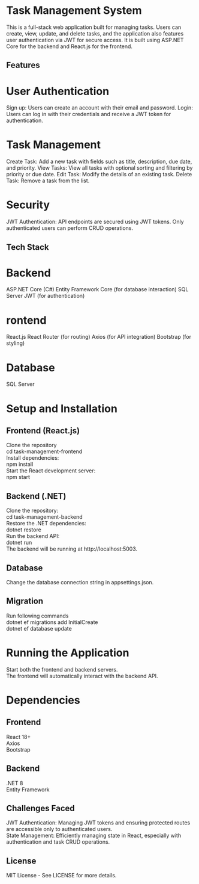 
# Task Management System
This is a full-stack web application built for managing tasks. Users can create, view, update, and delete tasks, and the application also features user authentication via JWT for secure access. It is built using ASP.NET Core for the backend and React.js for the frontend.

## Features
# User Authentication
Sign up: Users can create an account with their email and password.
Login: Users can log in with their credentials and receive a JWT token for authentication.
# Task Management
Create Task: Add a new task with fields such as title, description, due date, and priority.
View Tasks: View all tasks with optional sorting and filtering by priority or due date.
Edit Task: Modify the details of an existing task.
Delete Task: Remove a task from the list.
# Security
JWT Authentication: API endpoints are secured using JWT tokens. Only authenticated users can perform CRUD operations.
## Tech Stack
# Backend
ASP.NET Core (C#)
Entity Framework Core (for database interaction)
SQL Server
JWT (for authentication)
# rontend
React.js
React Router (for routing)
Axios (for API integration)
Bootstrap (for styling)
# Database
SQL Server 

# Setup and Installation
## Frontend (React.js) <br />
Clone the repository <br />
cd task-management-frontend <br />
Install dependencies: <br />
npm install <br />
Start the React development server: <br />
npm start <br />

## Backend (.NET)
Clone the repository: <br />
cd task-management-backend <br />
Restore the .NET dependencies: <br />
dotnet restore <br />
Run the backend API: <br />
dotnet run <br />
The backend will be running at http://localhost:5003. <br />

## Database
Change the database connection string in appsettings.json. <br />

## Migration
Run following commands<br />
dotnet ef migrations add InitialCreate<br />
dotnet ef database update<br />

# Running the Application <br />
Start both the frontend and backend servers. <br />
The frontend will automatically interact with the backend API. <br />

# Dependencies <br />
## Frontend <br />
React 18+ <br />
Axios <br />
Bootstrap <br />

## Backend
.NET 8 <br />
Entity Framework <br />

## Challenges Faced
JWT Authentication: Managing JWT tokens and ensuring protected routes are accessible only to authenticated users.<br />
State Management: Efficiently managing state in React, especially with authentication and task CRUD operations.<br />

## License
MIT License - See LICENSE for more details.

